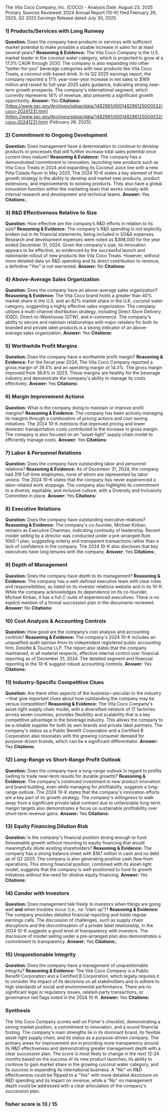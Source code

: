 The Vita Coco Company, Inc. (COCO) - Analysis Date: August 23, 2025
Primary Sources Reviewed: 2024 Annual Report (10-K) filed February 26, 2025, Q2 2025 Earnings Release dated July 30, 2025.

### 1) Products/Services with Long Runway
**Question:** Does the company have products or services with sufficient market potential to make possible a sizable increase in sales for at least several years?
**Reasoning & Evidence:** The Vita Coco Company is the U.S. market leader in the coconut water category, which is projected to grow at a 17.3% CAGR through 2030. The company is also expanding into other "better-for-you" beverage categories with new products like Vita Coco Treats, a coconut milk-based drink. In its Q2 2025 earnings report, the company reported a 17% year-over-year increase in net sales to $169 million and raised its full-year 2025 sales guidance, indicating strong near-term growth prospects. The company's international segment, which currently represents 14% of revenue, also presents a significant growth opportunity.
**Answer:** Yes
**Citations:** [https://www.sec.gov/Archives/edgar/data/1482981/000148298125000032/coco-20241231.htm](https://www.sec.gov/Archives/edgar/data/1482981/000148298125000032/coco-20241231.htm) (February 26, 2025),

### 2) Commitment to Ongoing Development
**Question:** Does management have a determination to continue to develop products or processes that will further increase total sales potential once current lines mature?
**Reasoning & Evidence:** The company has a demonstrated commitment to innovation, launching new products such as Vita Coco Treats in 2024 and expanding its Coconut Juice line with a new Piña Colada flavor in May 2025. The 2024 10-K states a key element of their growth strategy is the ability to develop and market new products, product extensions, and improvements to existing products. They also have a global innovation function within the marketing team that works closely with internal research and development and technical teams.
**Answer:** Yes
**Citations:**,

### 3) R&D Effectiveness Relative to Size
**Question:** How effective are the company’s R&D efforts in relation to its size?
**Reasoning & Evidence:** The company's R&D spending is not explicitly broken out in its financial statements, being included in SG&A expenses. Research and development expenses were noted as $398,000 for the year ended December 31, 2024. Given the company's size, its innovation appears to be effective, as evidenced by the successful launch and nationwide rollout of new products like Vita Coco Treats. However, without more detailed data on R&D spending and its direct contribution to revenue, a definitive "Yes" is not warranted.
**Answer:** No
**Citations:**

### 4) Above-Average Sales Organization
**Question:** Does the company have an above-average sales organization?
**Reasoning & Evidence:** The Vita Coco brand holds a greater than 40% market share in the U.S. and an 82% market share in the U.K. coconut water category, suggesting a highly effective sales organization. The company utilizes a multi-channel distribution strategy, including Direct Store Delivery (DSD), Direct-to-Warehouse (DTW), and e-commerce. The company's ability to secure and maintain relationships with major retailers for both its branded and private label products is a strong indicator of an above-average sales organization.
**Answer:** Yes
**Citations:**

### 5) Worthwhile Profit Margins
**Question:** Does the company have a worthwhile profit margin?
**Reasoning & Evidence:** For the fiscal year 2024, The Vita Coco Company reported a gross margin of 38.5% and an operating margin of 14.3%. The gross margin improved from 36.6% in 2023. These margins are healthy for the beverage industry and demonstrate the company's ability to manage its costs effectively.
**Answer:** Yes
**Citations:**

### 6) Margin Improvement Actions
**Question:** What is the company doing to maintain or improve profit margins?
**Reasoning & Evidence:** The company has been actively managing its margins through a combination of pricing actions and cost-saving initiatives. The 2024 10-K mentions that improved pricing and lower domestic transportation costs contributed to the increase in gross margin. The company is also focused on an "asset-light" supply chain model to efficiently manage costs.
**Answer:** Yes
**Citations:**

### 7) Labor & Personnel Relations
**Question:** Does the company have outstanding labor and personnel relations?
**Reasoning & Evidence:** As of December 31, 2024, the company had 319 full-time employees, none of whom are represented by labor unions. The 2024 10-K states that the company has never experienced a labor-related work stoppage. The company also highlights its commitment to a diverse, equitable, and inclusive culture, with a Diversity and Inclusivity Committee in place.
**Answer:** Yes
**Citations:**

### 8) Executive Relations
**Question:** Does the company have outstanding executive relations?
**Reasoning & Evidence:** The company's co-founder, Michael Kirban, remains as Executive Chairman, indicating continuity of leadership. Recent insider selling by a director was conducted under a pre-arranged Rule 10b5-1 plan, suggesting orderly and transparent transactions rather than a lack of confidence in the company. The 2024 10-K also discloses that key executives have long tenures with the company.
**Answer:** Yes
**Citations:**,

### 9) Depth of Management
**Question:** Does the company have depth to its management?
**Reasoning & Evidence:** The company has a well-defined executive team with clear roles and responsibilities, as listed on its investor relations website and in its 10-K. While the company acknowledges its dependence on its co-founder, Michael Kirban, it has a full C-suite of experienced executives. There is no explicit mention of a formal succession plan in the documents reviewed.
**Answer:** No
**Citations:**

### 10) Cost Analysis & Accounting Controls
**Question:** How good are the company’s cost analysis and accounting controls?
**Reasoning & Evidence:** The company's 2024 10-K includes an unqualified audit opinion from its independent registered public accounting firm, Deloitte & Touche LLP. The report also states that the company maintained, in all material respects, effective internal control over financial reporting as of December 31, 2024. The detailed segment and financial reporting in the 10-K suggest robust accounting controls.
**Answer:** Yes
**Citations:**

### 11) Industry-Specific Competitive Clues
**Question:** Are there other aspects of the business—peculiar to the industry—that give important clues about how outstanding the company may be versus competition?
**Reasoning & Evidence:** The Vita Coco Company's asset-light supply chain model, with a diversified network of 17 factories across seven countries, provides flexibility and scalability that is a key competitive advantage in the beverage industry. This allows the company to be a reliable supplier for both its own brands and private label partners. The company's status as a Public Benefit Corporation and a Certified B Corporation also resonates with the growing consumer demand for purpose-driven brands, which can be a significant differentiator.
**Answer:** Yes
**Citations:**

### 12) Long-Range vs Short-Range Profit Outlook
**Question:** Does the company have a long-range outlook in regard to profits (willing to trade near-term results for durable growth)?
**Reasoning & Evidence:** The company's continued investment in new product innovation and brand building, even while managing for profitability, suggests a long-range outlook. The 2024 10-K states that the company's innovation efforts are a key part of its growth strategy. The company's willingness to walk away from a significant private label contract due to unfavorable long-term margin targets also demonstrates a focus on sustainable profitability over short-term revenue gains.
**Answer:** Yes
**Citations:**

### 13) Equity Financing Dilution Risk
**Question:** Is the company's financial position strong enough to fund foreseeable growth without resorting to equity financing that would meaningfully dilute existing shareholders?
**Reasoning & Evidence:** The company has a strong balance sheet with $167 million in cash and no debt as of Q2 2025. The company is also generating positive cash flow from operations. This strong financial position, combined with its asset-light model, suggests that the company is well-positioned to fund its growth initiatives without the need for dilutive equity financing.
**Answer:** Yes
**Citations:**

### 14) Candor with Investors
**Question:** Does management talk freely to investors when things are going well **and** when troubles occur (i.e., no “clam up”)?
**Reasoning & Evidence:** The company provides detailed financial reporting and holds regular earnings calls. The discussion of challenges, such as supply chain disruptions and the discontinuation of a private label relationship, in the 2024 10-K suggests a good level of transparency with investors. The disclosure of insider selling under a pre-arranged plan also demonstrates a commitment to transparency.
**Answer:** Yes
**Citations:**,

### 15) Unquestionable Integrity
**Question:** Does the company have a management of unquestionable integrity?
**Reasoning & Evidence:** The Vita Coco Company is a Public Benefit Corporation and a Certified B Corporation, which legally requires it to consider the impact of its decisions on all stakeholders and to adhere to high standards of social and environmental performance. There are no significant legal or regulatory issues, related-party transactions, or governance red flags noted in the 2024 10-K.
**Answer:** Yes
**Citations:**

### Synthesis
The Vita Coco Company scores well on Fisher's checklist, demonstrating a strong market position, a commitment to innovation, and a sound financial footing. The company's main strengths lie in its dominant brand, its flexible asset-light supply chain, and its status as a purpose-driven company. The primary areas for improvement are in providing more transparency around its R&D effectiveness and demonstrating greater management depth with a clear succession plan. The score is most likely to change in the next 12-24 months based on the success of its new product launches, its ability to continue to gain market share in the growing coconut water category, and its success in expanding its international business. A "No" on R&D effectiveness could be flipped to a "Yes" with more detailed disclosure on R&D spending and its impact on revenue, while a "No" on management depth could be addressed with a clear articulation of the company's succession plan.

### fisher score is 13 / 15